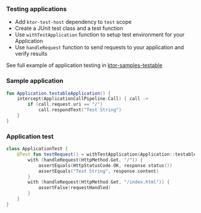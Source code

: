 ### Testing applications

* Add `ktor-test-host` dependency to `test` scope 
* Create a JUnit test class and a test function
* Use `withTestApplication` function to setup test environment for your Application
* Use `handleRequest` function to send requests to your application and verify results

See full example of application testing in [ktor-samples-testable](https://github.com/Kotlin/ktor/tree/master/ktor-samples/ktor-samples-testable) 

### Sample application

```kotlin
fun Application.testableApplication() {
    intercept(ApplicationCallPipeline.Call) { call ->
        if (call.request.uri == "/")
            call.respondText("Test String")
    }
}
```

### Application test
```kotlin
class ApplicationTest {
    @Test fun testRequest() = withTestApplication(Application::testableApplication) {
        with (handleRequest(HttpMethod.Get, "/")) {
            assertEquals(HttpStatusCode.OK, response.status())
            assertEquals("Test String", response.content)
        }
        with (handleRequest(HttpMethod.Get, "/index.html")) {
            assertFalse(requestHandled)
        }
    }
}
```

